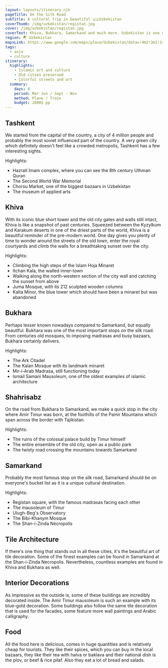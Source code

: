 ```yaml
---
layout: layouts/itinerary.njk
pageTitle: On the Silk Road
subTitle: A cultural trip in beautiful 🇺🇿Uzbekistan
coverThumb: /img/uzbekistan/registan.jpg
cover: /img/uzbekistan/registan.jpg
coverText: Khiva, Bukhara, Samarkand and much more. Uzbekistan is one of the hidden cultural gems of central Asia and definitely a must visit
region: 🌏 Uzbekistan
mapsLink: https://www.google.com/maps/place/Uzbekistan/data=!4m2!3m1!1s0x38ae8b20a5d676b1:0xca0a6dad7e841e20?sa=X&ved=2ahUKEwiAncGe5NDoAhXGvosKHfKiCxsQ8gEwHnoECBQQBA
tags:
  - asia
  - culture
itinerary:
  highlights:
    - Islamic art and culture
    - Old cities preserved
    - Colorful streets and art
  summary:
    days: 8
    period: Mar-Jun / Sept - Nov
    method: Plane / Train
    budget: 2000$ pp
---
```


## Tashkent

We started from the capital of the country, a city of 4 million people and probably the most soviet influenced part of the country. A very green city which definitely doesn't feel like a crowded metropolis, Tashkent has a few interesting sights.

Highlights:

- Hazrati Imam complex, where you can see the 8th century Uthman Quran
- The Second World War Memorial
- Chorsu Market, one of the biggest bazaars in Uzbekistan
- The museum of applied arts

## Khiva

With its iconic blue short tower and the old city gates and walls still intact, Khiva is like a snapshot of past centuries. Squeezed between the Kyzylkum and Karakum deserts in one of the driest parts of the world, Khiva is a beautiful reminder of the pre-modern world. One day gives you plenty of time to wonder around the streets of the old town, enter the royal courtyards and climb the walls for a breathtaking sunset over the city.

Highlights:

- Climbing the high steps of the Islam Hoja Minaret
- Itchan Kala, the walled inner-town
- Walking along the north-western section of the city wall and catching the sunset from above
- Juma Mosque, with its 212 sculpted wooden columns
- Kalta Minor, the blue tower which should have been a minaret but was abandoned

## Bukhara

Perhaps lesser known nowadays compared to Samarkand, but equally beautiful. Bukhara was one of the most important stops on the silk road. From centuries old mosques, to imposing madrasas and busy bazaars, Bukhara certainly delivers.

Highlights:

- The Ark Citadel
- The Kalan Mosque with its landmark minaret
- Mir-i-Arab Madrasa, still functioning today
- Ismail Samani Mausoleum, one of the oldest examples of islamic architecture

## Shahrisabz

On the road from Bukhara to Samarkand, we make a quick stop in the city where Amir Timur was born, at the foothills of the Pamir Mountains which span across the border with Tajikistan.

Highlights:

- The ruins of the colossal palace build by Timur himself
- The entire ensemble of the old city, open as a public park
- The twisty road crossing the mountains towards Samarkand

## Samarkand

Probably the most famous stop on the silk road, Samarkand should be on everyone's bucket list as it is a unique cultural destination.

Highlights:

- Registan square, with the famous madrasas facing each other
- The mausoleum of Timur
- Ulugh-Beg's Observatory
- The Bibi-Khanym Mosque
- The Shan-i-Zinda Necropolis

## Tile Architecture

If there's one thing that stands out in all these cities, it's the beautiful art of tile decoration. Some of the finest examples can be found in Samarkand at the Shan-i-Zinda Necropolis. Nevertheless, countless examples are found in Khiva and Bukhara as well.

## Interior Decorations

As impressive as the outside is, some of these buildings are incredibly decorated inside. The Amir Timur mausoleum is such an example with its blue-gold decoration. Some buildings also follow the same tile decoration that is used for the facades, some feature more wall paintings and Arabic calligraphy.

## Food

All the food here is delicious, comes in huge quantities and is relatively cheap for tourists. They like their spices, which you can buy in the local bazaars, they like their tea with halva or baklava and their national dish is the plov, or beef & rice pilaf. Also they eat a lot of bread and salads.
